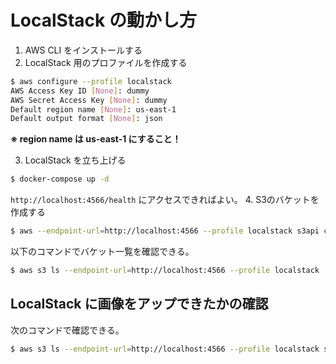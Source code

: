# LocalStack の動かし方

1. AWS CLI をインストールする
2. LocalStack 用のプロファイルを作成する
  ```bash
  $ aws configure --profile localstack
  AWS Access Key ID [None]: dummy
  AWS Secret Access Key [None]: dummy
  Default region name [None]: us-east-1
  Default output format [None]: json
  ```
  **※ region name は us-east-1 にすること！**

3. LocalStack を立ち上げる
  ```bash
  $ docker-compose up -d
  ```
  `http://localhost:4566/health` にアクセスできればよい。
4. S3のバケットを作成する
  ```bash
  $ aws --endpoint-url=http://localhost:4566 --profile localstack s3api create-bucket --bucket microposts --create-bucket-configuration LocationConstraint=ap-northeast-1
  ```
  以下のコマンドでバケット一覧を確認できる。
  ```bash
  $ aws s3 ls --endpoint-url=http://localhost:4566 --profile localstack
  ```

## LocalStack に画像をアップできたかの確認

次のコマンドで確認できる。

```bash
$ aws s3 ls --endpoint-url=http://localhost:4566 --profile localstack s3://microposts --recursive
```
